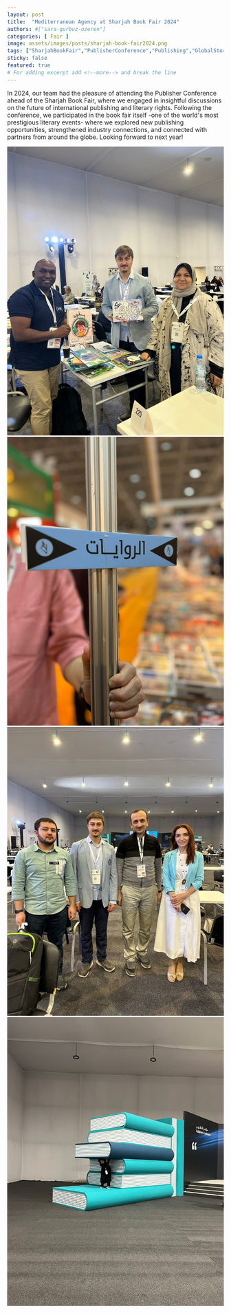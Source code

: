 ```yaml
---
layout: post
title:  "Mediterranean Agency at Sharjah Book Fair 2024"
authors: #["sara-gurbuz-ozeren"]
categories: [ Fair ]
image: assets/images/posts/sharjah-book-fair2024.png
tags: ["SharjahBookFair","PublisherConference","Publishing","GlobalStories","MediterraneanAgency"]
sticky: false
featured: true
# For adding excerpt add <!--more--> and break the line
---
```


In 2024, our team had the pleasure of attending the Publisher Conference ahead of the Sharjah Book Fair, where we engaged in insightful discussions on the future of international publishing and literary rights. Following the conference, we participated in the book fair itself -one of the world's most prestigious literary events- where we explored new publishing opportunities, strengthened industry connections, and connected with partners from around the globe.
Looking forward to next year!

![sharjah1](/assets/images/posts/sharjah-book-fair2024-2.png)
![sharjah2](/assets/images/posts/sharjah-book-fair2024-3.png)
![sharjah3](/assets/images/posts/sharjah-book-fair2024-4.png)
![sharjah4](/assets/images/posts/sharjah-book-fair2024-5.png)





